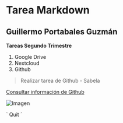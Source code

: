 # Tarea Markdown
## Guillermo Portabales Guzmán

**Tareas Segundo Trimestre**
1. Google Drive
2. Nextcloud
3. Github

> Realizar tarea de Github - Sabela

[Consultar información de Github](http://www.github.com)

![Imagen](https://res.cloudinary.com/practicaldev/image/fetch/s--i_sb3chq--/c_imagga_scale,f_auto,fl_progressive,h_900,q_auto,w_1600/https://thepracticaldev.s3.amazonaws.com/i/fk0849hvg2rt13bpqhjy.jpg)

` Quit ´
